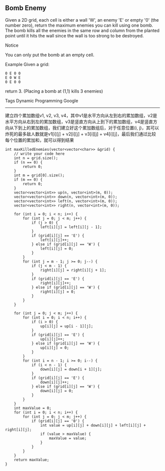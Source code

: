## Bomb Enemy  ##

Given a 2D grid, each cell is either a wall 'W', an enemy 'E' or empty '0' (the number zero), return the maximum enemies you can kill using one bomb.
The bomb kills all the enemies in the same row and column from the planted point until it hits the wall since the wall is too strong to be destroyed.

 Notice

You can only put the bomb at an empty cell.

Example
Given a grid:

	0 E 0 0
	E 0 W E
	0 E 0 0
return 3. (Placing a bomb at (1,1) kills 3 enemies)

Tags 
Dynamic Programming Google

----------
建立四个累加数组v1, v2, v3, v4，其中v1是水平方向从左到右的累加数组，v2是水平方向从右到左的累加数组，v3是竖直方向从上到下的累加数组，v4是竖直方向从下到上的累加数组，我们建立好这个累加数组后，对于任意位置(i, j)，其可以炸死的最多敌人数就是v1[i][j] + v2[i][j] + v3[i][j] + v4[i][j]，最后我们通过比较每个位置的累加和，就可以得到结果
	
	int maxKilledEnemies(vector<vector<char>> &grid) {
	    // write your code here
	    int n = grid.size();
	    if (n == 0) {
	        return 0;
	    }
	    int m = grid[0].size();
	    if (m == 0) {
	        return 0;
	    }
	    vector<vector<int>> up(n, vector<int>(m, 0));
	    vector<vector<int>> down(n, vector<int>(m, 0));
	    vector<vector<int>> left(n, vector<int>(m, 0));
	    vector<vector<int>> right(n, vector<int>(m, 0));
	
	    for (int i = 0; i < n; i++) {
	        for (int j = 0; j < m; j++) {
	            if (j > 0) {
	                left[i][j] = left[i][j - 1];
	            }
	            if (grid[i][j] == 'E') {
	                left[i][j]++;
	            } else if (grid[i][j] == 'W') {
	                left[i][j] = 0;
	            }
	        }
	        for (int j = m - 1; j >= 0; j--) {
	            if (j < m - 1) {
	                right[i][j] = right[i][j + 1];
	            }
	            if (grid[i][j] == 'E') {
	                right[i][j]++;
	            } else if (grid[i][j] == 'W') {
	                right[i][j] = 0;
	            }
	        }
	    }
	
	    for (int j = 0; j < m; j++) {
	        for (int i = 0; i < n; i++) {
	            if (i > 0) {
	                up[i][j] = up[i - 1][j];
	            }
	            if (grid[i][j] == 'E') {
	                up[i][j]++;
	            } else if (grid[i][j] == 'W') {
	                up[i][j] = 0;
	            }
	        }
	        for (int i = n - 1; i >= 0; i--) {
	            if (i < n - 1) {
	                down[i][j] = down[i + 1][j];
	            }
	            if (grid[i][j] == 'E') {
	                down[i][j]++;
	            } else if (grid[i][j] == 'W') {
	                down[i][j] = 0;
	            }
	        }
	    }
	    int maxValue = 0;
	    for (int i = 0; i < n; i++) {
	        for (int j = 0; j < m; j++) {
	            if (grid[i][j] == '0') {
	                int value = up[i][j] + down[i][j] + left[i][j] + right[i][j];
	                if (value > maxValue) {
	                    maxValue = value;
	                }
	            }
	        }
	    }
	    return maxValue;
	}